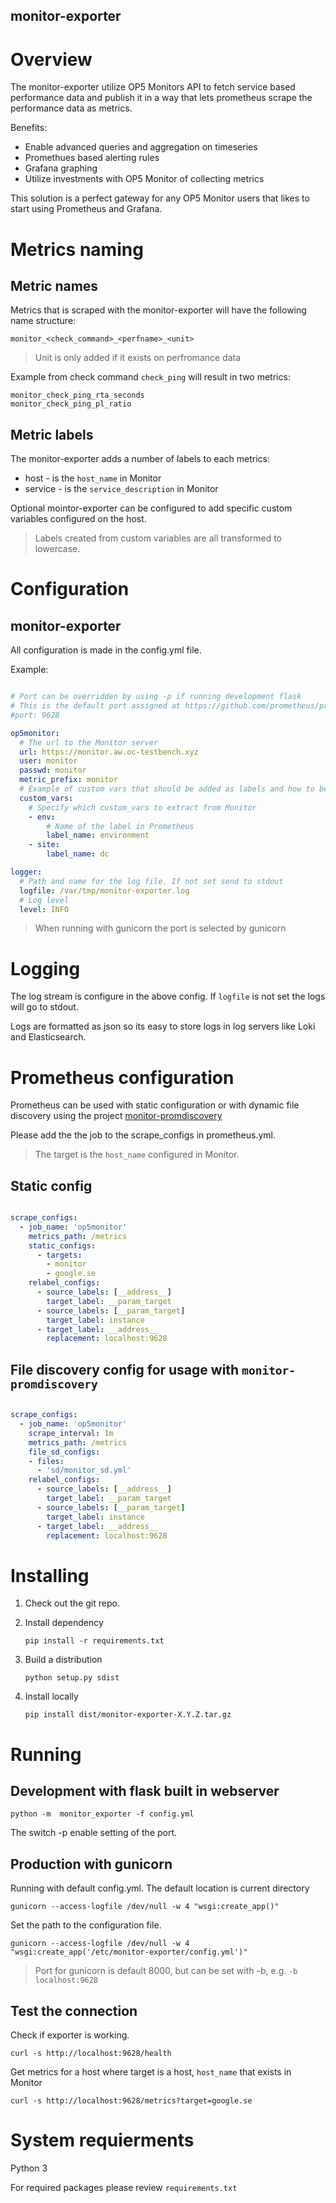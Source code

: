 monitor-exporter
-----------------------

# Overview 

The monitor-exporter utilize OP5 Monitors API to fetch service based performance data and publish it in a way that lets prometheus scrape the 
performance data as metrics.

Benefits:

- Enable advanced queries and aggregation on timeseries
- Promethues based alerting rules 
- Grafana graphing
- Utilize investments with OP5 Monitor of collecting metrics 

This solution is a perfect gateway for any OP5 Monitor users that likes to start using Prometheus and Grafana.

# Metrics naming
## Metric names
Metrics that is scraped with the monitor-exporter will have the following name structure:
 
    monitor_<check_command>_<perfname>_<unit>

> Unit is only added if it exists on perfromance data

Example from check command `check_ping` will result in two metrics: 
    
    monitor_check_ping_rta_seconds
    monitor_check_ping_pl_ratio
## Metric labels
The monitor-exporter adds a number of labels to each metrics: 

- host - is the `host_name` in Monitor
- service - is the `service_description` in Monitor

Optional mointor-exporter can be configured to add specific custom variables configured on the host. 

> Labels created from custom variables are all transformed to lowercase. 


# Configuration
## monitor-exporter
All configuration is made in the config.yml file.

Example:
```yaml

# Port can be overridden by using -p if running development flask
# This is the default port assigned at https://github.com/prometheus/prometheus/wiki/Default-port-allocations
#port: 9628

op5monitor:
  # The url to the Monitor server
  url: https://monitor.aw.oc-testbench.xyz
  user: monitor
  passwd: monitor
  metric_prefix: monitor
  # Example of custom vars that should be added as labels and how to be translated
  custom_vars:
    # Specify which custom_vars to extract from Monitor
    - env:
        # Name of the label in Prometheus
        label_name: environment
    - site:
        label_name: dc

logger:
  # Path and name for the log file. If not set send to stdout
  logfile: /var/tmp/monitor-exporter.log
  # Log level
  level: INFO

```

> When running with gunicorn the port is selected by gunicorn

# Logging
The log stream is configure in the above config. If `logfile` is not set the logs will go to stdout.

Logs are formatted as json so its easy to store logs in log servers like Loki and Elasticsearch. 

# Prometheus configuration
Prometheus can be used with static configuration or with dynamic file discovery using the project [monitor-promdiscovery](https://bitbucket.org/opsdis/monitor-promdiscovery)

Please add the the job to the scrape_configs in prometheus.yml.

> The target is the `host_name` configured in Monitor.

## Static config
```yaml

scrape_configs:
  - job_name: 'op5monitor'
    metrics_path: /metrics
    static_configs:
      - targets:
        - monitor
        - google.se
    relabel_configs:
      - source_labels: [__address__]
        target_label: __param_target
      - source_labels: [__param_target]
        target_label: instance
      - target_label: __address__
        replacement: localhost:9628

```

## File discovery config for usage with `monitor-promdiscovery`

```yaml

scrape_configs:
  - job_name: 'op5monitor'
    scrape_interval: 1m
    metrics_path: /metrics
    file_sd_configs:
    - files:
      - 'sd/monitor_sd.yml'
    relabel_configs:
      - source_labels: [__address__]
        target_label: __param_target
      - source_labels: [__param_target]
        target_label: instance
      - target_label: __address__
        replacement: localhost:9628

```
# Installing
1. Check out the git repo.
2. Install dependency
    
    `pip install -r requirements.txt`
     
3. Build a distribution 

    `python setup.py sdist`

4. Install locally
 
    `pip install dist/monitor-exporter-X.Y.Z.tar.gz`
     

# Running
## Development with flask built in webserver 

    python -m  monitor_exporter -f config.yml

The switch -p enable setting of the port.
    
## Production with gunicorn 
Running with default config.yml. The default location is current directory

    gunicorn --access-logfile /dev/null -w 4 "wsgi:create_app()"
    
Set the path to the configuration file.

    gunicorn --access-logfile /dev/null -w 4 "wsgi:create_app('/etc/monitor-exporter/config.yml')" 

> Port for gunicorn is default 8000, but can be set with -b, e.g. `-b localhost:9628`

## Test the connection 

Check if exporter is working. 

    curl -s http://localhost:9628/health

Get metrics for a host where target is a host, `host_name` that exists in Monitor

    curl -s http://localhost:9628/metrics?target=google.se

# System requierments
Python 3

For required packages please review `requirements.txt`
